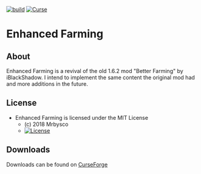 [![build](https://github.com/Mrbysco/Enhanced-Farming/actions/workflows/build.yml/badge.svg)](https://github.com/Mrbysco/Enhanced-Farming/actions/workflows/build.yml) [![Curse](http://cf.way2muchnoise.eu/versions/285105_latest.svg)](https://minecraft.curseforge.com/projects/jei)

# Enhanced Farming #

## About ##
Enhanced Farming is a revival of the old 1.6.2 mod "Better Farming" by iBlackShadow. I intend to implement the same content the original mod had and more additions in the future.

## License ##
* Enhanced Farming is licensed under the MIT License
  - (c) 2018 Mrbysco
  - [![License](https://img.shields.io/badge/License-MIT-red.svg?style=flat)](http://opensource.org/licenses/MIT)
  
## Downloads ##
Downloads can be found on [CurseForge](https://www.curseforge.com/minecraft/mc-mods/enhanced-farming)
